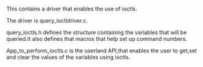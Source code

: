 This contains a driver that enables the use of ioctls.

The driver is query_ioctldriver.c.

query_ioctls.h defines the structure containing the variables that will be queried.It also defines that macros that help set up
command numbers.

App_to_perform_ioctls.c is the userland API,that enables the user to get,set and clear the values of the variables using ioctls. 
